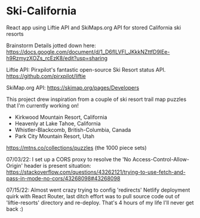 # Ski-California
React app using Liftie API and SkiMaps.org API for stored California ski resorts 

Brainstorm Details jotted down here: https://docs.google.com/document/d/1_D6flLVFl_JKkkNZttfD9lEe-h9RzmyzXOZs_rcEzK8/edit?usp=sharing

Liftie API: Pirxpilot's fantastic open-source Ski Resort status API.
https://github.com/pirxpilot/liftie

SkiMap.org API: https://skimap.org/pages/Developers

This project drew inspiration from a couple of ski resort trail map puzzles that I'm currently working on!
- Kirkwood Mountain Resort, California
- Heavenly at Lake Tahoe, California
- Whistler-Blackcomb, British-Columbia, Canada
- Park City Mountain Resort, Utah

https://mtns.co/collections/puzzles (the 1000 piece sets)

07/03/22: I set up a CORS proxy to resolve the 'No Access-Control-Allow-Origin' header is present situation: https://stackoverflow.com/questions/43262121/trying-to-use-fetch-and-pass-in-mode-no-cors/43268098#43268098

07/15/22: Almost went crazy trying to config 'redirects' Netlify deployment quirk
with React Router, last ditch effort was to pull source code out of 'liftie-resorts' directory and re-deploy. That's 4 hours of my life I'll never get back :) 